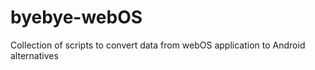 byebye-webOS
============

Collection of scripts to convert data from webOS application to Android alternatives